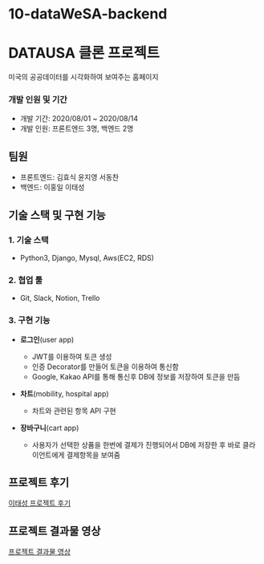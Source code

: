 # 10-dataWeSA-backend
# DATAUSA 클론 프로젝트

미국의 공공데이터를 시각화하여 보여주는 홈페이지

### 개발 인원 및 기간

- 개발 기간: 2020/08/01 ~ 2020/08/14
- 개발 인원: 프론트엔드 3명, 백엔드 2명

## 팀원

- 프론트엔드: 김효식 윤지영 서동찬
- 백엔드: 이홍일 이태성

## 기술 스택 및 구현 기능

### 1. 기술 스택

- Python3, Django, Mysql, Aws(EC2, RDS)

### 2. 협업 툴

- Git, Slack, Notion, Trello

### 3. 구현 기능

- **로그인**(user app)
    - JWT를 이용하여 토큰 생성
    - 인증 Decorator를 만들어 토큰을 이용하여 통신함
    - Google, Kakao API를 통해 통신후 DB에 정보를 저장하여 토큰을 만듬

- **차트**(mobility, hospital app)
    - 차트와 관련된 항목 API 구현

- **장바구니**(cart app)
    - 사용자가 선택한 상품을 한번에 결제가 진행되어서 DB에 저장한 후 바로 클라이언트에게 결제항목을 보여줌

## 프로젝트 후기

[이태성 프로젝트 후기](https://velog.io/@yotae07/2%EC%B0%A8-%ED%94%84%EB%A1%9C%EC%A0%9D%ED%8A%B8-%ED%9B%84%EA%B8%B0)

## 프로젝트 결과물 영상

[프로젝트 결과물 영상](http://asq.kr/gSxypSJnMav2)
